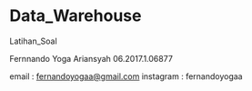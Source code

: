 # Data_Warehouse
Latihan_Soal

Fernnando Yoga Ariansyah
06.2017.1.06877

email : fernandoyogaa@gmail.com
instagram : fernandoyogaa
